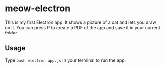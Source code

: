 # meow-electron
This is my first Electron app. It shows a picture of a cat and lets you draw on it. You can press P to create a PDF of the app and save it in your current folder.
## Usage
Type ```bash electron app.js``` in your terminal to run the app.
